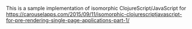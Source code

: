 This is a sample implementation of isomorphic ClojureScript/JavaScript for
https://carouselapps.com/2015/09/11/isomorphic-clojurescriptjavascript-for-pre-rendering-single-page-applications-part-1/
